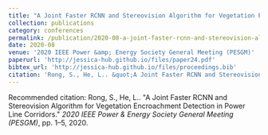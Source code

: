 ```yaml
---
title: "A Joint Faster RCNN and Stereovision Algorithm for Vegetation Encroachment Detection in Power Line Corridors"
collection: publications
category: conferences
permalink: /publication/2020-08-a-joint-faster-rcnn-and-stereovision-algorithm-for-vegetation-encroachment-detection-in-power-line-corridors
date: 2020-08
venue: '2020 IEEE Power &amp; Energy Society General Meeting (PESGM)'
paperurl: 'http://jessica-hub.github.io/files/paper24.pdf'
bibtex_url: 'http://jessica-hub.github.io/files/proceedings.bib'
citation: 'Rong, S., He, L.. &quot;A Joint Faster RCNN and Stereovision Algorithm for Vegetation Encroachment Detection in Power Line Corridors.&quot; <i>2020 IEEE Power &amp; Energy Society General Meeting (PESGM)</i>, pp. 1–5, 2020.'
---
```


Recommended citation: Rong, S., He, L.. &quot;A Joint Faster RCNN and Stereovision Algorithm for Vegetation Encroachment Detection in Power Line Corridors.&quot; <i>2020 IEEE Power &amp; Energy Society General Meeting (PESGM)</i>, pp. 1–5, 2020.
